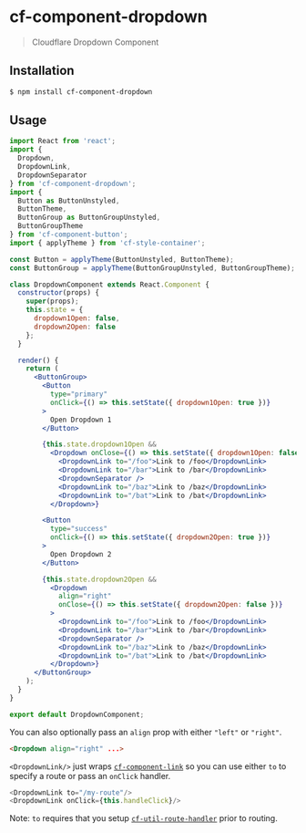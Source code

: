 # cf-component-dropdown

> Cloudflare Dropdown Component

## Installation

```sh
$ npm install cf-component-dropdown
```

## Usage

```jsx
import React from 'react';
import {
  Dropdown,
  DropdownLink,
  DropdownSeparator
} from 'cf-component-dropdown';
import {
  Button as ButtonUnstyled,
  ButtonTheme,
  ButtonGroup as ButtonGroupUnstyled,
  ButtonGroupTheme
} from 'cf-component-button';
import { applyTheme } from 'cf-style-container';

const Button = applyTheme(ButtonUnstyled, ButtonTheme);
const ButtonGroup = applyTheme(ButtonGroupUnstyled, ButtonGroupTheme);

class DropdownComponent extends React.Component {
  constructor(props) {
    super(props);
    this.state = {
      dropdown1Open: false,
      dropdown2Open: false
    };
  }

  render() {
    return (
      <ButtonGroup>
        <Button
          type="primary"
          onClick={() => this.setState({ dropdown1Open: true })}
        >
          Open Dropdown 1
        </Button>

        {this.state.dropdown1Open &&
          <Dropdown onClose={() => this.setState({ dropdown1Open: false })}>
            <DropdownLink to="/foo">Link to /foo</DropdownLink>
            <DropdownLink to="/bar">Link to /bar</DropdownLink>
            <DropdownSeparator />
            <DropdownLink to="/baz">Link to /baz</DropdownLink>
            <DropdownLink to="/bat">Link to /bat</DropdownLink>
          </Dropdown>}

        <Button
          type="success"
          onClick={() => this.setState({ dropdown2Open: true })}
        >
          Open Dropdown 2
        </Button>

        {this.state.dropdown2Open &&
          <Dropdown
            align="right"
            onClose={() => this.setState({ dropdown2Open: false })}
          >
            <DropdownLink to="/foo">Link to /foo</DropdownLink>
            <DropdownLink to="/bar">Link to /bar</DropdownLink>
            <DropdownSeparator />
            <DropdownLink to="/baz">Link to /baz</DropdownLink>
            <DropdownLink to="/bat">Link to /bat</DropdownLink>
          </Dropdown>}
      </ButtonGroup>
    );
  }
}

export default DropdownComponent;
```

You can also optionally pass an `align` prop with either `"left"` or `"right"`.

```html
<Dropdown align="right" ...>
```

`<DropdownLink/>` just wraps
[`cf-component-link`](https://www.npmjs.com/package/cf-component-link) so
you can use either `to` to specify a route or pass an `onClick` handler.

```js
<DropdownLink to="/my-route"/>
<DropdownLink onClick={this.handleClick}/>
```

Note: `to` requires that you setup
[`cf-util-route-handler`](https://www.npmjs.com/package/cf-util-route-handler)
prior to routing.
